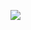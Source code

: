 [![](https://travis-ci.org/imagej/example-script-collection.svg?branch=master)](https://travis-ci.org/imagej/example-script-collection)

